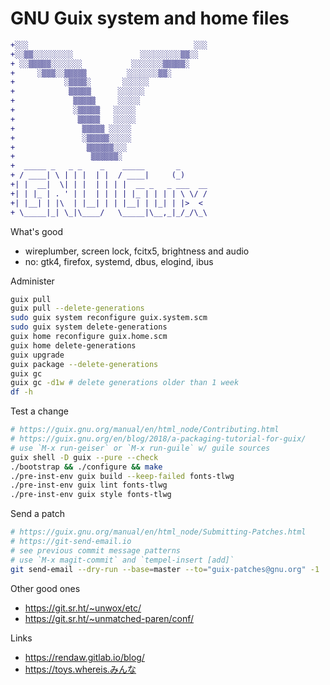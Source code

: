 # GNU Guix system and home files

```diff
+░░░                                     ░░░
+░░▒▒░░░░░░░░░               ░░░░░░░░░▒▒░░
+ ░░▒▒▒▒▒░░░░░░░           ░░░░░░░▒▒▒▒▒░
+     ░▒▒▒░░▒▒▒▒▒         ░░░░░░░▒▒░
+           ░▒▒▒▒░       ░░░░░░
+            ▒▒▒▒▒      ░░░░░░
+             ▒▒▒▒▒     ░░░░░
+             ░▒▒▒▒▒   ░░░░░
+              ▒▒▒▒▒   ░░░░░
+               ▒▒▒▒▒ ░░░░░
+               ░▒▒▒▒▒░░░░░
+                ▒▒▒▒▒▒░░░
+                 ▒▒▒▒▒▒░
+  _____ _   _ _    _    _____       _
+ / ____| \ | | |  | |  / ____|     (_)
+| |  __|  \| | |  | | | |  __ _   _ ___  __
+| | |_ | . ' | |  | | | | |_ | | | | \ \/ /
+| |__| | |\  | |__| | | |__| | |_| | |>  <
+ \_____|_| \_|\____/   \_____|\__,_|_/_/\_\
```


What's good
 * wireplumber, screen lock, fcitx5, brightness and audio
 * no: gtk4, firefox, systemd, dbus, elogind, ibus


Administer
```bash
guix pull
guix pull --delete-generations
sudo guix system reconfigure guix.system.scm
sudo guix system delete-generations
guix home reconfigure guix.home.scm
guix home delete-generations
guix upgrade
guix package --delete-generations
guix gc
guix gc -d1w # delete generations older than 1 week
df -h
```

Test a change
```bash
# https://guix.gnu.org/manual/en/html_node/Contributing.html
# https://guix.gnu.org/en/blog/2018/a-packaging-tutorial-for-guix/
# use `M-x run-geiser` or `M-x run-guile` w/ guile sources
guix shell -D guix --pure --check
./bootstrap && ./configure && make
./pre-inst-env guix build --keep-failed fonts-tlwg
./pre-inst-env guix lint fonts-tlwg
./pre-inst-env guix style fonts-tlwg
```

Send a patch
```bash
# https://guix.gnu.org/manual/en/html_node/Submitting-Patches.html
# https://git-send-email.io
# see previous commit message patterns
# use `M-x magit-commit` and `tempel-insert [add]`
git send-email --dry-run --base=master --to="guix-patches@gnu.org" -1
```

Other good ones
 * https://git.sr.ht/~unwox/etc/
 * https://git.sr.ht/~unmatched-paren/conf/

Links
 * https://rendaw.gitlab.io/blog/
 * https://toys.whereis.みんな
